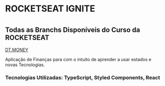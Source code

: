 # ROCKETSEAT IGNITE

# <h2>Todas as Branchs Disponíveis do Curso da ROCKETSEAT</h2>

<div>
<a href="https://github.com/OyakSaile/RocketSeat-IGNITE/tree/dt-money" target="_blank">
DT.MONEY
</a>


<p>Aplicação de Finanças para com o intuito de aprender a usar estados e novas Tecnologias.</p>

<h3>Tecnologias Utilizadas: <span >TypeScript, Styled Components, React</span></h3>

</div>
